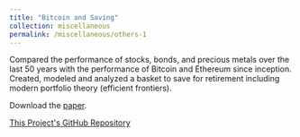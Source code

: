 ```yaml
---
title: "Bitcoin and Saving"
collection: miscellaneous
permalink: /miscellaneous/others-1
---
```


Compared the performance of stocks, bonds, and precious metals over the last 50
years with the performance of Bitcoin and Ethereum since inception. Created, modeled and analyzed a basket to save for retirement including modern portfolio theory (efficient frontiers).

Download the [paper](http://lbrilh.github.io/files/D23-G04-report.pdf).

[This Project's GitHub Repository](https://github.com/lbrilh/Bitcoin-Saving)
